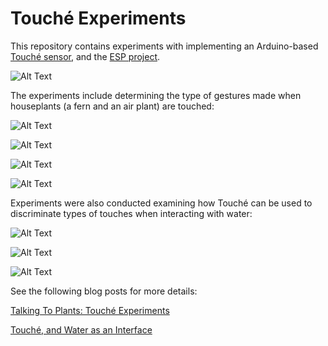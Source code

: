 # Touché Experiments

This repository contains experiments with implementing an Arduino-based 
[Touché sensor](http://www.ivanpoupyrev.com/project/touche), and the [ESP project](https://github.com/damellis/ESP). 


![Alt Text](https://github.com/narner/Touche-Experiments/raw/master/images/circuit.jpg)


The experiments include determining the type of gestures made when 
houseplants (a fern and an air plant) are touched: 


![Alt Text](https://github.com/narner/Touche-Experiments/raw/master/images/AirPlant-Resting.gif)

![Alt Text](https://github.com/narner/Touche-Experiments/raw/master/images/AirPlant-Tickling.gif)

![Alt Text](https://github.com/narner/Touche-Experiments/raw/master/images/Fern-Caressing.gif)

![Alt Text](https://github.com/narner/Touche-Experiments/raw/master/images/Fern-One-Leaf.gif)

Experiments were also conducted examining how Touché can be used to 
discriminate types of touches when interacting with water:

![Alt Text](https://github.com/narner/Touche-Experiments/raw/master/images/Water-NoHand.gif)

![Alt Text](https://github.com/narner/Touche-Experiments/raw/master/images/Water-OneFinger.gif)

![Alt Text](https://github.com/narner/Touche-Experiments/raw/master/images/Water-FiveFingers.gif)



See the following blog posts for more details:

[Talking To Plants: Touché Experiments](https://www.nickarner.com/blog/2017/7/8/talking-to-plants-touch%C3%A9-experiments) 

[Touché, and Water as an Interface](https://www.nickarner.com/blog/2017/7/10/touch-and-water-as-an-interface) 

